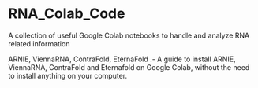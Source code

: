 # RNA_Colab_Code
A collection of useful Google Colab notebooks to handle and analyze RNA related information

ARNIE, ViennaRNA, ContraFold, EternaFold .- A guide to install ARNIE, ViennaRNA, ContraFold and Eternafold on Google Colab, without the need to install anything on your computer.
